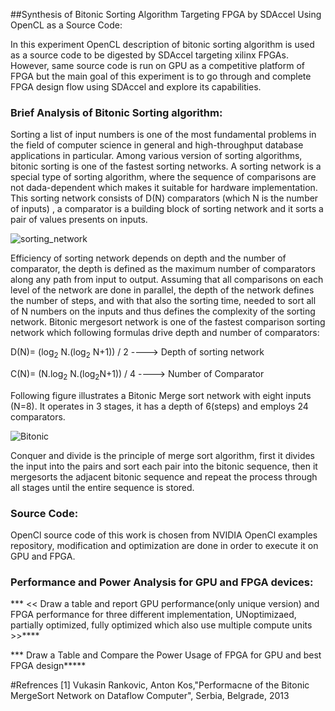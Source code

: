 ##Synthesis of Bitonic Sorting Algorithm Targeting FPGA by SDAccel Using OpenCL as a Source Code:

In this experiment OpenCL description of bitonic sorting algorithm is used as a source code to be digested by SDAccel targeting xilinx FPGAs. However, same source code is run on GPU as a competitive platform of FPGA but the main goal of this experiment is to go through and complete FPGA design flow using SDAccel and explore its capabilities.

### Brief Analysis of Bitonic Sorting algorithm:

Sorting a list of input numbers is one of the most fundamental problems in the field of computer science in general and high-throughput database applications in particular. Among various version of sorting algorithms, bitonic sorting is one of the fastest sorting networks. A sorting network is a special type of sorting algorithm, where the sequence of comparisons are not dada-dependent which makes it suitable for hardware implementation. This sorting network consists of D(N) comparators (which N is the number of inputs)  , a comparator is a building block of sorting network and it sorts a pair of values presents on inputs. 

![sorting_network](https://github.com/mediroozmeh/Bitonic-Sorting/blob/master/Figures/sorting_network.jpeg)
 
 Efficiency of sorting network depends on depth and the number of comparator, the depth is defined as the maximum number of comparators along any path from input to output. Assuming that all comparisons on each level of the network are done in parallel, the depth of the network defines the number of steps, and with that also the sorting time, needed to sort all of N numbers on the inputs and thus defines the complexity of the sorting network. Bitonic mergesort network is one of the fastest comparison sorting network which following formulas drive depth and number of comparators:
 
 D(N)= (log<sub>2</sub> N.(log<sub>2</sub> N+1)) / 2              ---->  Depth of sorting network
 

 C(N)= (N.log<sub>2</sub> N.(log<sub>2</sub>N+1)) / 4            ---->  Number of Comparator

Following figure illustrates a Bitonic Merge sort network with eight inputs (N=8). It operates in 3 stages, it has a depth of 6(steps) and employs 24 comparators.

![Bitonic](https://github.com/mediroozmeh/Bitonic-Sorting/blob/master/Figures/Bitonic.jpg)

Conquer and divide is the principle of merge sort algorithm, first it divides the input into the pairs and sort each pair into the bitonic sequence, then it mergesorts the adjacent bitonic sequence and repeat the process through all stages until the entire sequence is stored.   

###
### Source Code:

OpenCl source code of this work is chosen from NVIDIA OpenCl examples repository, modification and optimization are done in order to execute it on GPU and FPGA. 





### Performance and Power Analysis for GPU and FPGA devices: 
*** <<  Draw a table and report GPU performance(only unique version) and FPGA performance for three different implementation, UNoptimizaed, partially optimized, fully optimized which also use multiple compute units >>****

***   Draw a Table and Compare the Power Usage of FPGA for GPU and best FPGA design*****

#Refrences
[1] Vukasin Rankovic, Anton Kos,"Performacne of the Bitonic MergeSort Network on Dataflow Computer", Serbia, Belgrade, 2013









